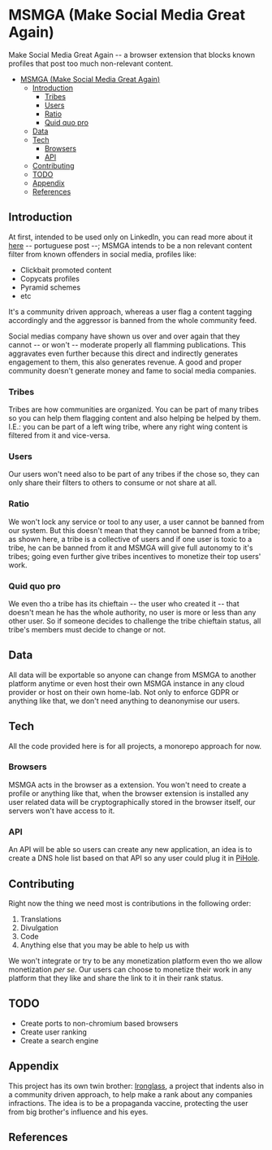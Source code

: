 # MSMGA (Make Social Media Great Again)

Make Social Media Great Again -- a browser extension that blocks known profiles that post too much non-relevant content.

- [MSMGA (Make Social Media Great Again)](#msmga-make-social-media-great-again)
  - [Introduction](#introduction)
    - [Tribes](#tribes)
    - [Users](#users)
    - [Ratio](#ratio)
    - [Quid quo pro](#quid-quo-pro)
  - [Data](#data)
  - [Tech](#tech)
    - [Browsers](#browsers)
    - [API](#api)
  - [Contributing](#contributing)
  - [TODO](#todo)
  - [Appendix](#appendix)
  - [References](#references)

## Introduction

At first, intended to be used only on LinkedIn, you can read more about it [here]() -- portuguese post --; MSMGA intends to be a non relevant content filter from known offenders in social media, profiles like:

- Clickbait promoted content
- Copycats profiles
- Pyramid schemes
- etc

It's a community driven approach, whereas a user flag a content tagging accordingly and the aggressor is banned from the whole community feed.

Social medias company have shown us over and over again that they cannot -- or won't -- moderate properly all flamming publications. This aggravates even further because this direct and indirectly generates engagement to them, this also generates revenue. A good and proper community doesn't generate money and fame to social media companies.

### Tribes

Tribes are how communities are organized. You can be part of many tribes so you can help them flagging content and also helping be helped by them. I.E.: you can be part of a left wing tribe, where any right wing content is filtered from it and vice-versa.

### Users

Our users won't need also to be part of any tribes if the chose so, they can only share their filters to others to consume or not share at all.

### Ratio

We won't lock any service or tool to any user, a user cannot be banned from our system. But this doesn't mean that they cannot be banned from a tribe; as shown here, a tribe is a collective of users and if one user is toxic to a tribe, he can be banned from it and MSMGA will give full autonomy to it's tribes; going even further give tribes incentives to monetize their top users' work.

### Quid quo pro

We even tho a tribe has its chieftain -- the user who created it -- that doesn't mean he has the whole authority, no user is more or less than any other user. So if someone decides to challenge the tribe chieftain status, all tribe's members must decide to change or not.

## Data

All data will be exportable so anyone can change from MSMGA to another platform anytime or even host their own MSMGA instance in any cloud provider or host on their own home-lab. Not only to enforce GDPR or anything like that, we don't need anything to deanonymise our users.

## Tech

All the code provided here is for all projects, a monorepo approach for now.

### Browsers

MSMGA acts in the browser as a extension. You won't need to create a profile or anything like that, when the browser extension is installed any user related data will be cryptographically stored in the browser itself, our servers won't have access to it.

### API

An API will be able so users can create any new application, an idea is to create a DNS hole list based on that API so any user could plug it in [PiHole]().

## Contributing

Right now the thing we need most is contributions in the following order:

1. Translations
2. Divulgation
3. Code
4. Anything else that you may be able to help us with

We won't integrate or try to be any monetization platform even tho we allow monetization _per se_. Our users can choose to monetize their work in any platform that they like and share the link to it in their rank status.

## TODO

- Create ports to non-chromium based browsers
- Create user ranking
- Create a search engine

## Appendix

This project has its own twin brother: [Ironglass](), a project that indents also in a community driven approach, to help make a rank about any companies infractions. The idea is to be a propaganda vaccine, protecting the user from big brother's influence and his eyes.

## References
